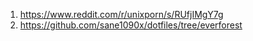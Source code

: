 1. https://www.reddit.com/r/unixporn/s/RUfjIMgY7g
2. https://github.com/sane1090x/dotfiles/tree/everforest